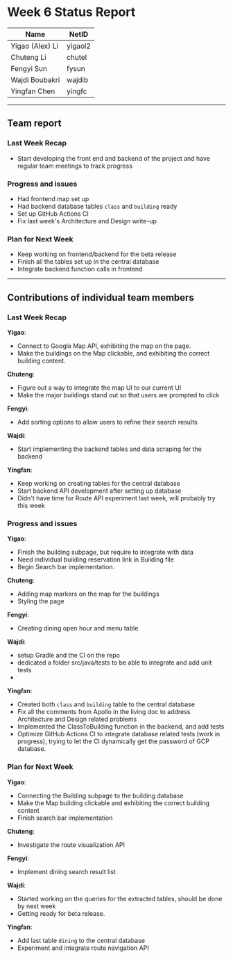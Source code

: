 # Week 6 Status Report

| Name            | NetID   |
| --------------- | ------- |
| Yigao (Alex) Li | yigaol2 |
| Chuteng Li      | chutel  |
| Fengyi Sun      | fysun   |
| Wajdi Boubakri  | wajdib  |
| Yingfan Chen    | yingfc  |

---

## Team report

### Last Week Recap

- Start developing the front end and backend of the project and have regular team meetings to track progress

### Progress and issues

- Had frontend map set up
- Had backend database tables `class` and `building` ready
- Set up GitHub Actions CI
- Fix last week's Architecture and Design write-up

### Plan for Next Week

- Keep working on frontend/backend for the beta release
- Finish all the tables set up in the central database
- Integrate backend function calls in frontend

---

## Contributions of individual team members

### Last Week Recap

**Yigao**:

- Connect to Google Map API, exhibiting the map on the page.
- Make the buildings on the Map clickable, and exhibiting the correct building content.

**Chuteng**:

- Figure out a way to integrate the map UI to our current UI
- Make the major buildings stand out so that users are prompted to click

**Fengyi**:

- Add sorting options to allow users to refine their search results

**Wajdi**:

- Start implementing the backend tables and data scraping for the backend

**Yingfan**:

- Keep working on creating tables for the central database
- Start backend API development after setting up database
- Didn't have time for Route API experiment last week, will probably try this week

### Progress and issues

**Yigao**:

- Finish the building subpage, but require to integrate with data
- Need individual building reservation link in Building file
- Begin Search bar implementation.

**Chuteng**:

- Adding map markers on the map for the buildings
- Styling the page

**Fengyi**:

- Creating dining open hour and menu table

**Wajdi**:

- setup Gradle and the CI on the repo
- dedicated a folder src/java/tests to be able to integrate and add unit tests
- 

**Yingfan**:

- Created both `class` and `building` table to the central database
- Fix all the comments from Apollo in the living doc to address Architecture and Design related problems
- Implemented the ClassToBuilding function in the backend, and add tests
- Optimize GitHub Actions CI to integrate database related tests (work in progress), trying to let the CI dynamically get the password of GCP database.

### Plan for Next Week

**Yigao**:

- Connecting the Building subpage to the building database
- Make the Map building clickable and exhibiting the correct building content
- Finish search bar implementation

**Chuteng**:

- Investigate the route visualization API

**Fengyi**:

- Implement dining search result list

**Wajdi**:

- Started working on the queries for the extracted tables, should be done by next week
- Getting ready for beta release.

**Yingfan**:

- Add last table `dining` to the central database
- Experiment and integrate route navigation API
